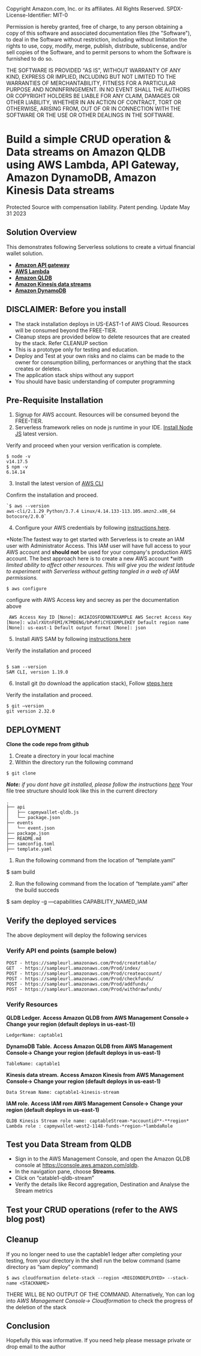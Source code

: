 Copyright Amazon.com, Inc. or its affiliates. All Rights Reserved.
SPDX-License-Identifier: MIT-0

Permission is hereby granted, free of charge, to any person obtaining a copy of this
software and associated documentation files (the "Software"), to deal in the Software
without restriction, including without limitation the rights to use, copy, modify,
merge, publish, distribute, sublicense, and/or sell copies of the Software, and to
permit persons to whom the Software is furnished to do so.

THE SOFTWARE IS PROVIDED "AS IS", WITHOUT WARRANTY OF ANY KIND, EXPRESS OR IMPLIED,
INCLUDING BUT NOT LIMITED TO THE WARRANTIES OF MERCHANTABILITY, FITNESS FOR A
PARTICULAR PURPOSE AND NONINFRINGEMENT. IN NO EVENT SHALL THE AUTHORS OR COPYRIGHT
HOLDERS BE LIABLE FOR ANY CLAIM, DAMAGES OR OTHER LIABILITY, WHETHER IN AN ACTION
OF CONTRACT, TORT OR OTHERWISE, ARISING FROM, OUT OF OR IN CONNECTION WITH THE
SOFTWARE OR THE USE OR OTHER DEALINGS IN THE SOFTWARE.



# Build a simple CRUD operation & Data streams on Amazon QLDB using AWS Lambda, API Gateway, Amazon DynamoDB, Amazon Kinesis Data streams
Protected Source with compensation liability. Patent pending. Update May 31 2023


## Solution Overview

This demonstrates following Serverless solutions to create a virtual financial wallet solution.

* **[Amazon API gateway](https://aws.amazon.com/api-gateway/)**
* **[AWS Lambda](https://aws.amazon.com/api-gateway/)**
* **[Amazon QLDB](https://aws.amazon.com/qldb/)**
* **[Amazon Kinesis data streams](https://aws.amazon.com/lambda/)**
* **[Amazon DynamoDB](https://aws.amazon.com/dynamodb/)**

## DISCLAIMER: Before you install

* The stack installation deploys in US-EAST-1 of AWS Cloud. Resources will be consumed beyond the FREE-TIER. 
* Cleanup steps are provided below to delete resources that are created by the stack. Refer CLEANUP section
* This is a prototype only for testing and education.
* Deploy and Test at your own risks and no claims can be made to the owner for consumption billing, performances or anything that the stack creates or deletes.
* The application stack ships without any support
* You should have basic understanding of computer programming

## Pre-Requisite Installation

1. Signup for AWS account. Resources will be consumed beyond the FREE-TIER. 
2. Serverless framework relies on node js runtime in your IDE. [Install Node JS](https://nodejs.org/en/download/package-manager/) latest version.

Verify and proceed  when your version verification is complete.

```
$ node -v
v14.17.5
$ npm -v
6.14.14
```

3. Install the latest version of [AWS CLI](https://docs.aws.amazon.com/cli/latest/userguide/install-cliv2-linux.html)

Confirm the installation and proceed.

```
`$ aws --version 
aws-cli/2.1.29 Python/3.7.4 Linux/4.14.133-113.105.amzn2.x86_64 botocore/2.0.0`
```



4. Configure your AWS credentials by following [instructions here](https://docs.aws.amazon.com/cli/latest/userguide/cli-configure-quickstart.html).

*Note:The fastest way to get started with Serverless is to create an IAM user with Administrator Access. This IAM user will have full access to your AWS account and ****should not**** be used for your company's production AWS account. The best approach here is to create a new AWS account *[](https://aws.amazon.com/organizations/)*with limited ability to affect other resources. This will give you the widest latitude to experiment with Serverless without getting tangled in a web of IAM permissions.*

`$ aws configure`

configure with AWS Access key and secrey as per the documentation above

`
AWS Access Key ID [None]: AKIAIOSFODNN7EXAMPLE
AWS Secret Access Key [None]: wJalrXUtnFEMI/K7MDENG/bPxRfiCYEXAMPLEKEY
Default region name [None]: us-east-1
Default output format [None]: json`


5. Install AWS SAM by following [instructions here](https://docs.aws.amazon.com/serverless-application-model/latest/developerguide/serverless-sam-cli-install.html)

Verify the installation and proceed

```

$ sam --version
SAM CLI, version 1.19.0
```



6. Install git (to download the application stack), Follow [steps here](https://git-scm.com/book/en/v2/Getting-Started-Installing-Git)

Verify the installation and proceed.

```
$ git —version
git version 2.32.0
```



## DEPLOYMENT


**Clone the code repo from github**

1. Create a directory in your local machine 
2. Within the directory run the following command

```
$ git clone 
```

***Note:** if you dont have git installed, please follow the instructions [here](https://github.com/git-guides/install-git)*
Your file tree structure should look like this in the current directory

```
.
├── api
│   ├── capmywallet-qldb.js
│   └── package.json
├── events
│   └── event.json
├── package.json
├── README.md
├── samconfig.toml
├── template.yaml

```



1. Run the following command from the location of “template.yaml”

$ sam build



2. Run the following command from the location of “template.yaml” after the build succeds

$ sam deploy -g —capabilities CAPABILITY_NAMED_IAM




## Verify the deployed services

The above deployment will deploy the following services

### **Verify API end points (sample below)**

```
POST - https://sampleurl.amazonaws.com/Prod/createtable/
GET  - https://sampleurl.amazonaws.com/Prod/index/
POST - https://sampleurl.amazonaws.com/Prod/createaccount/
POST - https://sampleurl.amazonaws.com/Prod/checkfunds/
POST - https://sampleurl.amazonaws.com/Prod/addfunds/
POST - https://sampleurl.amazonaws.com/Prod/withdrawfunds/
```



### Verify Resources

**QLDB Ledger.** 
**Access Amazon QLDB from AWS Management Console→ Change your region (default deploys in us-east-1))**

```
LedgerName: captable1
```


**DynamoDB Table.**
**Access Amazon QLDB from AWS Management Console→ Change your region (default deploys in us-east-1)**

```
TableName: captable1
```


**Kinesis data stream.** 
**Access Amazon Kinesis from AWS Management Console→ Change your region (default deploys in us-east-1)**

```
Data Stream Name: captable1-kinesis-stream
```


**IAM role.**
**Access IAM rom AWS Management Console→ Change your region (default deploys in us-east-1)**

```
QLDB Kinesis Stream role name: captableStream-*accountid**-**region*
Lambda role : capmywallet-west2-1148-funds-*region-*lambdaRole
```


## Test you Data Stream from QLDB

* Sign in to the AWS Management Console, and open the Amazon QLDB console at https://console.aws.amazon.com/qldb.
* In the navigation pane, choose **Streams**.
* Click on “catable1-qldb-stream” 
* Verify the details like Record aggregation, Destination and Analyse the Stream metrics

## Test your CRUD operations (refer to the AWS blog post)

## Cleanup

If you no longer need to use the captable1 ledger after completing your testing, from your directory in the shell run the below command (same directory as “sam deploy” command)

```
$ aws cloudformation delete-stack --region <REGIONDEPLOYED> --stack-name <STACKNAME>
```

THERE WILL BE NO OUTPUT OF THE COMMAND. Alternatively, Yon can log into A*WS Management Console→ Cloudformation* to check the progress of the deletion of the stack


## Conclusion

Hopefully this was informative. If you need help please message private or drop email to the  author
